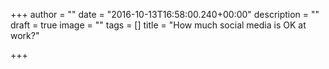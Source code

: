+++
author = ""
date = "2016-10-13T16:58:00.240+00:00"
description = ""
draft = true
image = ""
tags = []
title = "How much social media is OK at work?"

+++
